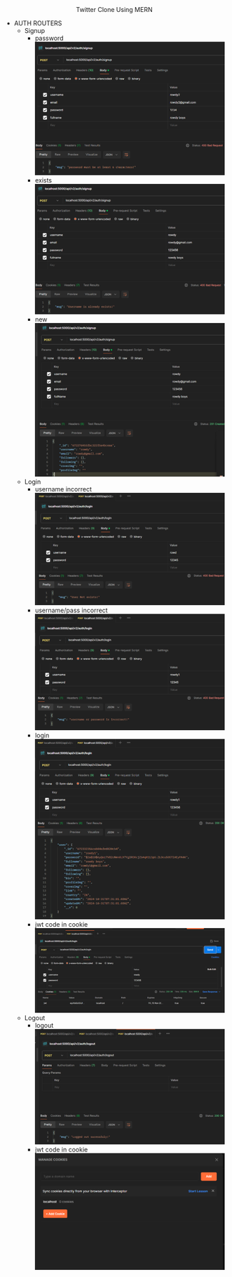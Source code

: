 <div align="center">
    Twitter Clone Using MERN
</div>
<ul>
    <li>
    AUTH ROUTERS
    <ul>
    <!-- signup -->
        <li>
        Signup
            <ul>
                <li>password<img src="./output/i3.png"></li>
                <li>exists<img src="./output/i2.png"></li>
                <li>new<img src="./output/i1.png"></li>
            </ul>
        </li>
    <!-- login -->
    <li>
        Login
            <ul>
                <li>username incorrect<img src="./output/i6.png"></li>
                <li>username/pass incorrect<img src="./output/i5.png"></li>
                <li>login<img src="./output/i4.png"></li>
                <li>jwt code in cookie<img src="./output/i7.png"></li>
            </ul>
        </li>  
    <!-- logout -->
    <li>
        Logout
            <ul>
                <li>logout<img src="./output/i8.png"></li>
                <li>jwt code in cookie<img src="./output/i9.png"></li>
            </ul>
        </li>
    </ul>
    </li>

</ul>
